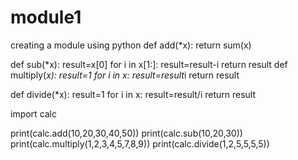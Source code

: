 # module1
creating a module using python
def add(*x):
    return sum(x)

def sub(*x):
    result=x[0]
    for i in x[1:]:
        result=result-i
    return result
def multiply(*x):
    result=1
    for i in x:
        result=result*i
    return result

def divide(*x):
    result=1
    for i in x:
       result=result/i
    return result


import calc


print(calc.add(10,20,30,40,50))
print(calc.sub(10,20,30))
print(calc.multiply(1,2,3,4,5,7,8,9))
print(calc.divide(1,2,5,5,5,5))
